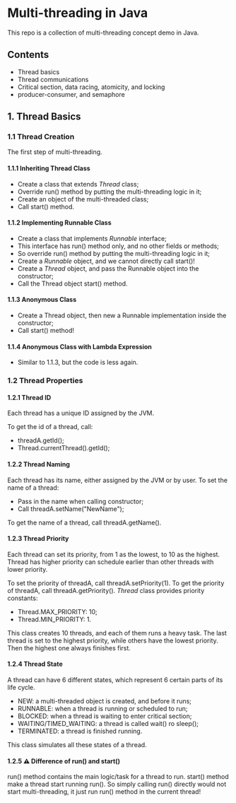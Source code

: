 # Multi-threading in Java

This repo is a collection of multi-threading concept demo in Java.

## Contents
- Thread basics
- Thread communications
- Critical section, data racing, atomicity, and locking
- producer-consumer, and semaphore

## 1. Thread Basics

### 1.1 Thread Creation
The first step of multi-threading.

#### 1.1.1 Inheriting Thread Class

- Create a class that extends <i>Thread</i> class;
- Override run() method by putting the multi-threading logic in it;
- Create an object of the multi-threaded class;
- Call start() method.

#### 1.1.2 Implementing Runnable Class
- Create a class that implements <i>Runnable</i> interface;
- This interface has run() method only, and no other fields or methods;
- So override run() method by putting the multi-threading logic in it;
- Create a <i>Runnable</i> object, and we cannot directly call start()!
- Create a <i>Thread</i> object, and pass the Runnable object into the constructor;
- Call the Thread object start() method.

#### 1.1.3 Anonymous Class
- Create a Thread object, then new a Runnable implementation inside the constructor;
- Call start() method!

#### 1.1.4 Anonymous Class with Lambda Expression
- Similar to 1.1.3, but the code is less again.

### 1.2 Thread Properties

#### 1.2.1 Thread ID
Each thread has a unique ID assigned by the JVM.

To get the id of a thread, call:
- threadA.getId();
- Thread.currentThread().getId();

#### 1.2.2 Thread Naming
Each thread has its name, either assigned by the JVM or by user.
To set the name of a thread:
- Pass in the name when calling constructor;
- Call threadA.setName("NewName");

To get the name of a thread, call threadA.getName().

#### 1.2.3 Thread Priority
Each thread can set its priority, from 1 as the lowest, to 10 as the highest. Thread
has higher priority can schedule earlier than other threads with lower priority.

To set the priority of threadA, call threadA.setPriority(1).
To get the priority of threadA, call threadA.getPriority().
<i>Thread</i> class provides priority constants:
- Thread.MAX_PRIORITY: 10;
- Thread.MIN_PRIORITY: 1.

This class creates 10 threads, and each of them runs a heavy task. The last thread is set
to the highest priority, while others have the lowest priority. Then the highest one always 
finishes first.

#### 1.2.4 Thread State
A thread can have 6 different states, which represent 6 certain parts of its life cycle.

- NEW: a multi-threaded object is created, and before it runs;
- RUNNABLE: when a thread is running or scheduled to run;
- BLOCKED: when a thread is waiting to enter critical section;
- WAITING/TIMED_WAITING: a thread is called wait() ro sleep();
- TERMINATED: a thread is finished running.

This class simulates all these states of a thread.

#### 1.2.5 :warning: Difference of run() and start()
run() method contains the main logic/task for a thread to run.
start() method make a thread start running run().
So simply calling run() directly would not start multi-threading, it just run run() method in 
the current thread!
